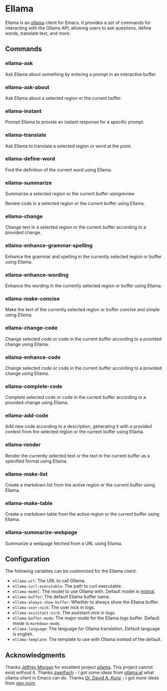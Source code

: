 # Ellama

Ellama is an [ollama](https://github.com/jmorganca/ollama) client for Emacs. It provides a set of commands for interacting with the Ollama API, allowing users to ask questions, define words, translate text, and more.

## Commands

### ellama-ask

Ask Ellama about something by entering a prompt in an interactive buffer.

### ellama-ask-about

Ask Ellama about a selected region or the current buffer.

### ellama-instant

Prompt Ellama to provide an instant response for a specific prompt.

### ellama-translate

Ask Ellama to translate a selected region or word at the point.

### ellama-define-word

Find the definition of the current word using Ellama.

### ellama-summarize

Summarize a selected region or the current buffer usingreview

Review code in a selected region or the current buffer using Ellama.

### ellama-change

Change text in a selected region or the current buffer according to a provided change.

### ellama-enhance-grammar-spelling

Enhance the grammar and spelling in the currently selected region or buffer using Ellama.

### ellama-enhance-wording

Enhance the wording in the currently selected region or buffer using Ellama.

### ellama-make-concise

Make the text of the currently selected region or buffer concise and simple using Ellama.

### ellama-change-code

Change selected code or code in the current buffer according to a provided change using Ellama.

### ellama-enhance-code

Change selected code or code in the current buffer according to a provided change using Ellama.

### ellama-complete-code

Complete selected code or code in the current buffer according to a provided change using Ellama.

### ellama-add-code

Add new code according to a description, generating it with a provided context from the selected region or the current buffer using Ellama.

### ellama-render

Render the currently selected text or the text in the current buffer as a specified format using Ellama.

### ellama-make-list

Create a markdown list from the active region or the current buffer using Ellama.

### ellama-make-table

Create a markdown table from the active region or the current buffer using Ellama.

### ellama-summarize-webpage

Summarize a webpage fetched from a URL using Ellama.

## Configuration

The following variables can be customized for the Ellama client:

- `ellama-url`: The URL to call Ollama.
- `ellama-curl-executable`: The path to curl executable.
- `ellama-model`: The model to use Ollama with. Default model is [mistral](https://ollama.ai/library/mistral).
- `ellama-buffer`: The default Ellama buffer name.
- `ellama-always-show-buffer`: Whether to always show the Ellama buffer.
- `ellama-user-nick`: The user nick in logs.
- `ellama-assistant-nick`: The assistant nick in logs.
- `ellama-buffer-mode`: The major mode for the Ellama logs buffer.
  Default mode is `markdown-mode`.
- `ellama-language`: The language for Ollama translation. Default
  language is english.
- `ellama-template`: The template to use with Ollama instead of the default.

## Acknowledgments

Thanks [Jeffrey Morgan](https://github.com/jmorganca) for excellent
project [ollama](https://github.com/jmorganca/ollama). This project
cannot exist without it.
Thanks [zweifisch](https://github.com/zweifisch) - I got some ideas
from [ollama.el](https://github.com/zweifisch/ollama) what ollama
client in Emacs can do.
Thanks [Dr. David A. Kunz](https://github.com/David-Kunz) - I got more
ideas from [gen.nvim](https://github.com/David-Kunz/gen.nvim).
